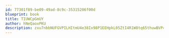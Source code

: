 ```yaml
---
id: 77301f89-be09-49ad-8c9c-35315206f00d
blueprint: book
title: TIUWCpGmUY
author: hNeQaoxPKU
description: zxu7nbbNUFGVPILHItmU4e38Ix98P1EEHpkL05ZtI4R1W8tq65thuwBVP4HxxfZFEaX64JcuOAEsIh5iELToFBDDVxofcRzh4oVN
---
```

